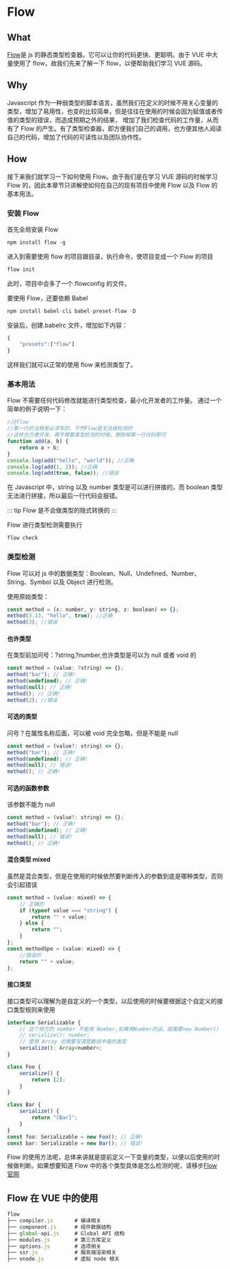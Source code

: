 # Flow

## What

[Flow](https://flow.org/en/)是 js 的静态类型检查器。它可以让你的代码更快、更聪明。由于 VUE 中大量使用了 flow，故我们先来了解一下 flow，以便帮助我们学习 VUE 源码。

## Why

Javascript 作为一种弱类型的脚本语言，虽然我们在定义的时候不用关心变量的类型，增加了易用性，也变的比较简单，但是往往在使用的时候会因为赋值或者传值的类型的错误，而造成预期之外的结果，
增加了我们检查代码的工作量，从而有了 Flow 的产生。有了类型检查器，即方便我们自己的调用，也方便其他人阅读自己的代码，增加了代码的可读性以及团队协作性。

## How

接下来我们就学习一下如何使用 Flow。由于我们是在学习 VUE 源码的时候学习 Flow 的，因此本章节只讲解使如何在自己的现有项目中使用 Flow 以及 Flow 的基本用法。

### 安装 Flow

首先全局安装 Flow

```js
npm install flow -g
```

进入到需要使用 flow 的项目跟目录，执行命令，使项目变成一个 Flow 的项目

```js
flow init
```

此时，项目中会多了一个.flowconfig 的文件。

要使用 Flow，还要依赖 Babel

```js
npm install babel-cli babel-preset-flow -D
```

安装后，创建.babelrc 文件，增加如下内容：

```js
{
    "presets":["flow"]
}
```

这样我们就可以正常的使用 flow 来检测类型了。

### 基本用法

Flow 不需要任何代码修改就能进行类型检查，最小化开发者的工作量。
通过一个简单的例子说明一下：

```js
//@flow
//第一行的注释是必须写的，不然Flow是无法做检测的
//这样也方便开发，再不需要类型检测的时候，删除掉第一行代码即可
function add(a, b) {
    return a + b;
}
console.log(add("hello", "world")); //正确
console.log(add(1, 2)); //正确
console.log(add(true, false)); //错误
```

在 Javascript 中，string 以及 number 类型是可以进行拼接的，而 boolean 类型无法进行拼接，所以最后一行代码会报错。

::: tip
Flow 是不会做类型的隐式转换的
:::

Flow 进行类型检测需要执行

```js
flow check
```

### 类型检测

Flow 可以对 js 中的数据类型：Boolean、Null、Undefined、Number、String、Symbol 以及 Object 进行检测。

使用原始类型：

```js
const method = (x: number, y: string, z: boolean) => {};
method(3.13, "hello", true); //正确
method(3); //错误
```

#### 也许类型

在类型前加问号：?string,?number,也许类型是可以为 null 或者 void 的

```js
const method = (value: ?string) => {};
method("bar"); // 正确!
method(undefined); // 正确!
method(null); // 正确!
method(); // 正确!
method(2); //错误
```

#### 可选的类型

问号？在属性名称后面，可以被 void 完全忽略，但是不能是 null

```js
const method = (value?: string) => {};
method("bar"); // 正确!
method(undefined); // 正确!
method(null); // 错误!
method(); // 正确!
```

#### 可选的函数参数

该参数不能为 null

```js
const method = (value?: string) => {};
method("bar"); // 正确!
method(undefined); // 正确!
method(null); // 错误!
method(); // 正确!
```

#### 混合类型 mixed

虽然是混合类型，但是在使用的时候依然要判断传入的参数到底是哪种类型，否则会引起错误

```js
const method = (value: mixed) => {
    // 正确的
    if (typeof value === "string") {
        return "" + value;
    } else {
        return "";
    }
};
const methodSpe = (value: mixed) => {
    //错误的
    return "" + value;
};
```

#### 接口类型

接口类型可以理解为是自定义的一个类型，以后使用的时候要根据这个自定义的接口类型规则来使用

```js
interface Serializable {
    // 这个地方的 number 不能用 Number,如果用Number的话，就需要new Number()
    // serialize(): number;
    // 使用 Array 也需要写清楚数组中值的类型
    serialize(): Array<number>;
}

class Foo {
    serialize() {
        return [2];
    }
}

class Bar {
    serialize() {
        return "[Bar]";
    }
}
const foo: Serializable = new Foo(); // 正确!
const bar: Serializable = new Bar(); // 错误!
```

Flow 的使用方法呢，总体来讲就是提前定义一下变量的类型，以便以后使用的时候做判断。如果想要知道 Flow 中的各个类型具体是怎么检测的呢，请移步[Flow 官网](https://flow.org/en/docs/types)

## Flow 在 VUE 中的使用

```js
flow
├── compiler.js       # 编译相关
├── component.js      # 组件数据结构
├── global-api.js     # Global API 结构
├── modules.js        # 第三方库定义
├── options.js        # 选项相关
├── ssr.js            # 服务端渲染相关
├── vnode.js          # 虚拟 node 相关
```
